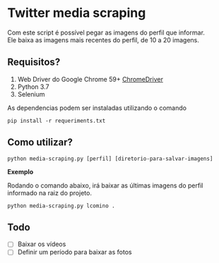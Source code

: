 # Twitter media scraping

Com este script é possível pegar as imagens do perfil que informar.  
Ele baixa as imagens mais recentes do perfil, de 10 a 20 imagens.

## Requisitos?

1. Web Driver do Google Chrome 59+ [ChromeDriver](http://chromedriver.chromium.org/downloads)
2. Python 3.7
3. Selenium

As dependencias podem ser instaladas utilizando o comando

```
pip install -r requeriments.txt
```

## Como utilizar?

```
python media-scraping.py [perfil] [diretorio-para-salvar-imagens]
```

**Exemplo**  

Rodando o comando abaixo, irá baixar as últimas imagens do perfil informado na raiz do projeto.
```
python media-scraping.py lcomino .
```

## Todo

* [ ] Baixar os vídeos
* [ ] Definir um período para baixar as fotos